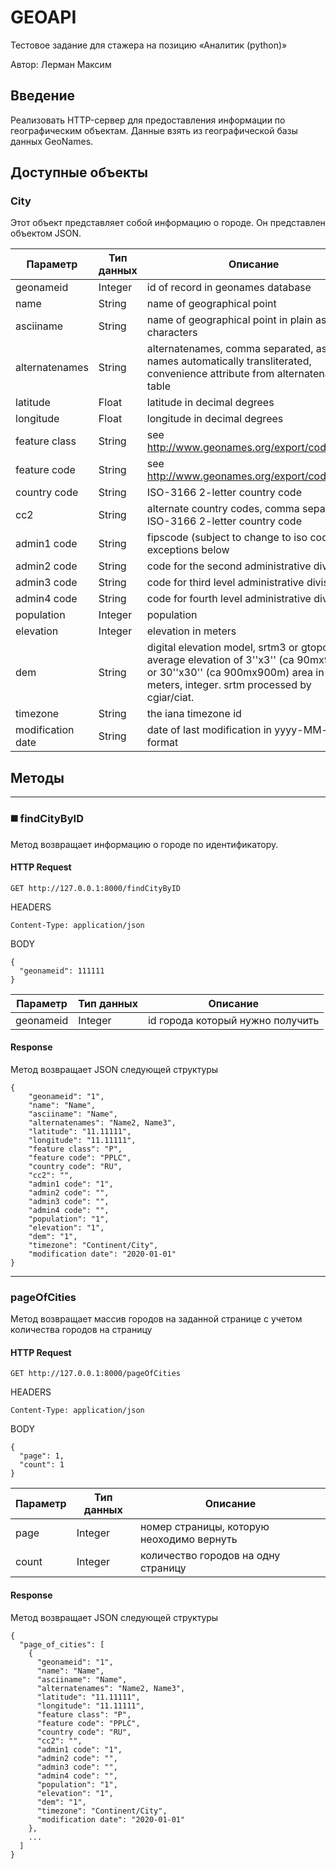 # GEOAPI 
Тестовое задание для стажера на позицию «Аналитик (python)»

Автор: Лерман Максим

## Введение
Реализовать HTTP-сервер для предоставления информации по географическим объектам.
Данные взять из географической базы данных GeoNames.

## Доступные объекты
### City
Этот объект представляет собой информацию о городе. 
Он представлен объектом JSON.

| Параметр | Тип данных | Описание | 
|----------------|----------------|----------------|
| geonameid | Integer | id of record in geonames database |
| name | String | name of geographical point |
| asciiname | String | name of geographical point in plain ascii characters |
| alternatenames | String | alternatenames, comma separated, ascii names automatically transliterated, convenience attribute from alternatename table | 
| latitude | Float | latitude in decimal degrees |
| longitude | Float | longitude in decimal degrees | 
| feature class | String | see http://www.geonames.org/export/codes.html |
| feature code | String | see http://www.geonames.org/export/codes.html |
| country code | String | ISO-3166 2-letter country code |
| cc2 | String | alternate country codes, comma separated, ISO-3166 2-letter country code |
| admin1 code | String | fipscode (subject to change to iso code), see exceptions below | 
| admin2 code | String | code for the second administrative division |
| admin3 code | String | code for third level administrative division |
| admin4 code | String | code for fourth level administrative division |
| population | Integer | population |
| elevation | Integer | elevation in meters |
| dem  | String | digital elevation model, srtm3 or gtopo30, average elevation of 3''x3'' (ca 90mx90m) or 30''x30'' (ca 900mx900m) area in meters, integer. srtm processed by cgiar/ciat. | 
| timezone          | String | the iana timezone id |     
| modification date | String | date of last modification in yyyy-MM-dd format |


## Методы
_____
### :black_medium_square: findCityByID
Метод возвращает информацию о городе по идентификатору.

#### HTTP Request
```
GET http://127.0.0.1:8000/findCityByID
```

HEADERS
```
Content-Type: application/json
```
BODY
```
{
  "geonameid": 111111
}
```

| Параметр | Тип данных | Описание | 
|----------------|----------------|----------------|
| geonameid | Integer | id города который нужно получить |

#### Response
Метод возвращает JSON следующей структуры
```
{
    "geonameid": "1",
    "name": "Name",
    "asciiname": "Name",
    "alternatenames": "Name2, Name3", 
    "latitude": "11.11111", 
    "longitude": "11.11111", 
    "feature class": "P", 
    "feature code": "PPLC", 
    "country code": "RU",
    "cc2": "", 
    "admin1 code": "1", 
    "admin2 code": "", 
    "admin3 code": "", 
    "admin4 code": "",    
    "population": "1", 
    "elevation": "1",
    "dem": "1", 
    "timezone": "Continent/City",     
    "modification date": "2020-01-01"
}
```
_____
### pageOfCities
Метод возвращает массив городов на заданной странице с учетом количества городов на страницу    

#### HTTP Request
```
GET http://127.0.0.1:8000/pageOfCities
```

HEADERS
```
Content-Type: application/json
```
BODY
```
{
  "page": 1,
  "count": 1
}
```

| Параметр | Тип данных | Описание | 
|----------------|----------------|----------------|
| page | Integer | номер страницы, которую неоходимо вернуть |
| count | Integer | количество городов на одну страницу |

#### Response
Метод возвращает JSON следующей структуры
```
{
  "page_of_cities": [ 
    {    
      "geonameid": "1",
      "name": "Name",
      "asciiname": "Name",
      "alternatenames": "Name2, Name3", 
      "latitude": "11.11111", 
      "longitude": "11.11111", 
      "feature class": "P", 
      "feature code": "PPLC", 
      "country code": "RU",
      "cc2": "", 
      "admin1 code": "1", 
      "admin2 code": "", 
      "admin3 code": "", 
      "admin4 code": "",    
      "population": "1", 
      "elevation": "1",
      "dem": "1", 
      "timezone": "Continent/City",     
      "modification date": "2020-01-01"
    }, 
    ...
  ]
}
```


